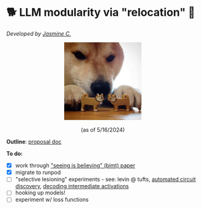 # 🐕 LLM modularity via "relocation" 🐾
_Developed by [Jasmine C.](jasmine.cui@nbcuni.com)_
 
<p align="center" width="100%">
<img src = 'static/shiba.jpg' width="40%">
  <p align="center">(as of 5/16/2024)</p>
</p>

**Outline**: [proposal doc](https://docs.google.com/document/d/1gKlafph5wCQtBBdbHHIcYHYdRqfjEzdLhYcpkpWm9g4/edit)

**To do:** 
- [X] work through ["seeing is believing" (bimt) paper](https://arxiv.org/abs/2305.08746)
- [X] migrate to runpod
- [ ] "selective lesioning" experiments - see: levin @ tufts, [automated circuit discovery](https://arxiv.org/abs/2304.14997), [decoding intermediate activations](https://www.lesswrong.com/posts/fJE6tscjGRPnK8C2C/decoding-intermediate-activations-in-llama-2-7b)
- [ ] hooking up models!
- [ ] experiment w/ loss functions 
